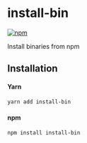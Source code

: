 # install-bin

[![npm](https://img.shields.io/npm/v/install-bin.svg?maxAge=3600)](https://www.npmjs.com/package/install-bin)

Install binaries from npm

## Installation

#### Yarn

```sh
yarn add install-bin
```

#### npm

```sh
npm install install-bin
```
